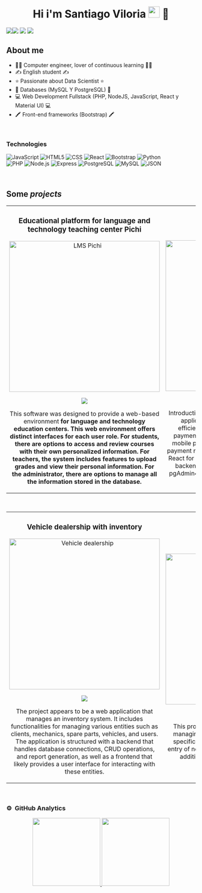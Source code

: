 <div align="center">
<h1 align="center">Hi i'm Santiago Viloria <a href="https://linktr.ee/Santiago.Viloria"></a><img src="https://raw.githubusercontent.com/iampavangandhi/iampavangandhi/master/gifs/Hi.gif" width="30px"> 🚀</h1>
</div>
<img src="https://i.imgur.com/nR2OUMa.png"

[![](https://img.shields.io/badge/LinkedIn-0077B5?style=for-the-badge&logo=linkedin&logoColor=white)](www.linkedin.com/in/santiago-viloria)
[![](https://img.shields.io/badge/linktree-39E09B?style=for-the-badge&logo=linktree&logoColor=white)](https://linktr.ee/Santiago.Viloria)
[![](https://img.shields.io/badge/gmail-FF0000?style=for-the-badge&logo=gmail&logoColor=white)](https://mail.google.com/mail/u/0/?fs=1&tf=cm&source=mailto&to=vasantiagoandres@gmail.com)

## About me

- 👨‍🎓 Computer engineer, lover of continuous learning 👨‍🎓
- ✍️ English student ✍️
- ⭐ Passionate about Data Scientist ⭐
- 🎲 Databases (MySQL Y PostgreSQL) 🎲 
- 💻 Web Development Fullstack (PHP, NodeJS, JavaScript, React y Material UI) 💻
- 🖍️ Front-end frameworks (Bootstrap) 🖍️

<br>

### Technologies
  ![JavaScript](https://img.shields.io/badge/-JavaScript-333333?style=flat&logo=javascript)
  ![HTML5](https://img.shields.io/badge/-HTML5-333333?style=flat&logo=HTML5)
  ![CSS](https://img.shields.io/badge/-CSS-333333?style=flat&logo=CSS3&logoColor=1572B6)
  ![React](https://img.shields.io/badge/-React-333333?style=flat&logo=react)
  ![Bootstrap](https://img.shields.io/badge/-Bootstrap-333333?style=flat&logo=bootstrap)
  ![Python](https://img.shields.io/badge/-Python-333333?style=flat&logo=python)
  <br/>
  ![PHP](https://img.shields.io/badge/-php-333333?style=flat&logo=php)
  ![Node.js](https://img.shields.io/badge/-Node.js-333333?style=flat&logo=node.js)
  ![Express](https://img.shields.io/badge/-Express-333333?style=flat&logo=express)
  ![PostgreSQL](https://img.shields.io/badge/-PostgreSQL-333333?style=flat&logo=postgresql)
  ![MySQL](https://img.shields.io/badge/-MySQL-333333?style=flat&logo=mysql)
  ![JSON](https://img.shields.io/badge/-JSON-333333?style=flat&logo=json)

<br>

## Some *projects*
<table>
<tr>
<td width="50%">
<h3 align="center">Educational platform for language and technology teaching center Pichi</h3>
<div align="center">
  <img src="https://i.imgur.com/6TJXvHr.jpeg" width="400" alt="LMS Pichi"></a>
<p>
<a href="https://github.com/PichiGod/Pichi-Tesis-LMS" target="_blank">
<img src="https://img.shields.io/badge/CÓDIGO-80ffaa?style=for-the-badge&logo=github&logoColor=black">
</a>
</p>
<p>This software was designed to provide a web-based environment <strong>for language and technology education centers<strong>. This web environment offers distinct interfaces for each user role. For students, there are options to access and review courses with their own personalized information. For teachers, the system includes features to upload grades and view their personal information. For the administrator, there are options to manage all the information stored in the database.</p>
</div>                                                                                    
</td>

<td width="50%">
               <br>
<h3 align="center">Payment System</h3>
<div align="center">                                       
<a><img src="https://i.imgur.com/kh3QczU.png" width="400" alt="Payment System"></a>
<br>
<p>
<a href="https://github.com/santiagovilo/payment-system"" target="_blank">
<img src="https://img.shields.io/badge/C%C3%93DIGO-80ffaa?style=for-the-badge&logo=github&logoColor=black">
</a>
</p>
</p>Introduction The Payment-System project is a web application designed to manage payments efficiently. This system allows users to enter payment data such as amount, reference, bank, mobile payment number and a screenshot of the payment receipt. The application is developed using React for the frontend, Node.js with Express for the backend and PostgreSQL as the database.The pgAdmin4 graphical interface is used for database configuration.</p>
</div>                                                             
</table>                                                                                 
</div>
<br>

<table>
<tr>
<td width="50%">
<h3 align="center">Vehicle dealership with inventory</h3>
<div align="center">
<a><img src="https://i.imgur.com/lmcEg51.jpeg" width="400" alt="Vehicle dealership"></a>
<p>
<a href="https://github.com/santiagovilo/actividad5progweb" target="_blank">
<img src="https://img.shields.io/badge/CÓDIGO-80ffaa?style=for-the-badge&logo=github&logoColor=black">
</a>
</p>
<p>The project appears to be a web application that manages an inventory system. It includes functionalities for managing various entities such as clients, mechanics, spare parts, vehicles, and users. The application is structured with a backend that handles database connections, CRUD operations, and report generation, as well as a frontend that likely provides a user interface for interacting with these entities.</p>
</div>
                                                                                      
</td>       

<td width="50%">
<h3 align="center">Water bottling plant</h3>
<div align="center">
<a><img src="https://i.imgur.com/sWFlajS.jpeg" width="400" alt="Water bottling plant"></a>
<p>
<a href="https://github.com/santiagovilo/actividad4progweb" target="_blank">
<img src="https://img.shields.io/badge/C%C3%93DIGO-80ffaa?style=for-the-badge&logo=github&logoColor=black">
</a>
</p>
<p>This project appears to be a web application for managing the operations of a bottling company, specifically for filling water bottles.Including the entry of new orders, reports of the records made, in addition, the software has a login for users.</p>
</div>
                                                                                      
</td>  
</table>                                                                                 
</div>
<br>

### ⚙️ &nbsp;GitHub Analytics

<p align="center">
<a href="https://github.com/santiagovilo">
  <img height="180em" src="https://github-readme-stats-eight-theta.vercel.app/api?username=santiagovilo&show_icons=true&theme=algolia&include_all_commits=true&count_private=true"/>
  <img height="180em" src="https://github-readme-stats-eight-theta.vercel.app/api/top-langs/?username=santiagovilo&layout=compact&langs_count=8&theme=algolia"/>
</a>
</p>
